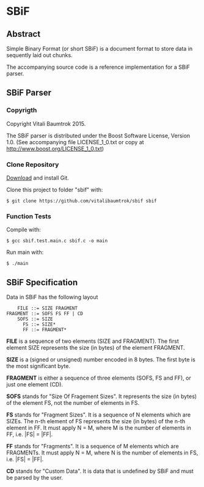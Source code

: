 # SBiF

## Abstract
Simple Binary Format (or short SBiF) is a document format to store data
in sequently laid out chunks.

The accompanying source code is a reference implementation for a SBiF
parser.

## SBiF Parser

### Copyrigth
Copyright Vitali Baumtrok 2015.

The SBiF parser is distributed under the Boost Software License, Version 1.0.
(See accompanying file LICENSE_1_0.txt or copy at
http://www.boost.org/LICENSE_1_0.txt)

### Clone Repository
[Download](http://git-scm.com/downloads) and install Git.

Clone this project to folder "sbif" with:

	$ git clone https://github.com/vitalibaumtrok/sbif sbif

### Function Tests
Compile with:

	$ gcc sbif.test.main.c sbif.c -o main

Run main with:

	$ ./main

## SBiF Specification

Data in SBiF has the following layout

	    FILE ::= SIZE FRAGMENT
	FRAGMENT ::= SOFS FS FF | CD
	    SOFS ::= SIZE
	      FS ::= SIZE*
	      FF ::= FRAGMENT*

**FILE** is a sequence of two elements (SIZE and FRAGMENT). The first element SIZE represents the size (in bytes) of the element FRAGMENT.

**SIZE** is a (signed or unsigned) number encoded in 8 bytes. The first byte is the most significant byte.

**FRAGMENT** is either a sequence of three elements (SOFS, FS and FF), or just one element (CD).

**SOFS** stands for "Size Of Fragement Sizes". It represents the size (in bytes) of the element FS, not the number of elements in FS.

**FS** stands for "Fragment Sizes". It is a sequence of N elements which are SIZEs. The n-th element of FS represents the size (in bytes) of the n-th element in FF. It must apply N = M, where M is the number of elements in FF, i.e. |FS| = |FF|. 

**FF** stands for "Fragments". It is a sequence of M elements which are FRAGMENTs. It must apply N = M, where N is the number of elements in FS, i.e. |FS| = |FF|.

**CD** stands for "Custom Data". It is data that is undefined by SBiF and must be parsed by the user.
